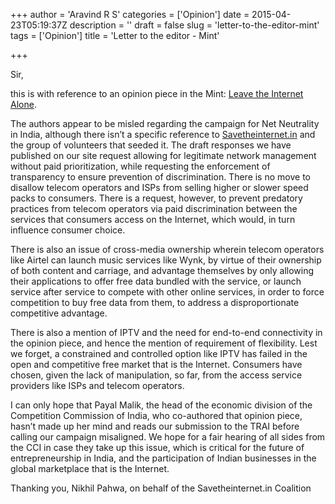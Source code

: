 +++
author = 'Aravind R S'
categories = ['Opinion']
date = 2015-04-23T05:19:37Z
description = ''
draft = false
slug = 'letter-to-the-editor-mint'
tags = ['Opinion']
title = 'Letter to the editor - Mint'

+++


Sir, 

this is with reference to an opinion piece in the Mint: <a href=http://www.livemint.com/Opinion/N9AQe5atN8TrfIgAe3iSRJ/Leave-the-Internet-alone.html target=_blank>Leave the Internet Alone</a>. 

The authors appear to be misled regarding the campaign for Net Neutrality in India, although there isn’t a specific reference to <a href=http://www.savetheinternet.in>Savetheinternet.in</a> and the group of volunteers that seeded it. The draft responses we have published on our site request allowing for legitimate network management without paid prioritization, while requesting the enforcement of transparency to ensure prevention of discrimination. There is no move to disallow telecom operators and ISPs from selling higher or slower speed packs to consumers. There is a request, however, to prevent predatory practices from telecom operators via paid discrimination between the services that consumers access on the Internet, which would, in turn influence consumer choice.

There is also an issue of cross-media ownership wherein telecom operators like Airtel can launch music services like Wynk, by virtue of their ownership of both content and carriage, and advantage themselves by only allowing their applications to offer free data bundled with the service, or launch service after service to compete with other online services, in order to force competition to buy free data from them, to address a disproportionate competitive advantage.
 
There is also a mention of IPTV and the need for end-to-end connectivity in the opinion piece, and hence the mention of requirement of flexibility. Lest we forget, a constrained and controlled option like IPTV has failed in the open and competitive free market that is the Internet. Consumers have chosen, given the lack of manipulation, so far, from the access service providers like ISPs and telecom operators.
 
I can only hope that Payal Malik, the head of the economic division of the Competition Commission of India, who co-authored that opinion piece, hasn’t made up her mind and reads our submission to the TRAI before calling our campaign misaligned. We hope for a fair hearing of all sides from the CCI in case they take up this issue, which is critical for the future of entrepreneurship in India, and the participation of Indian businesses in the global marketplace that is the Internet.

Thanking you,
Nikhil Pahwa,
on behalf of the Savetheinternet.in Coalition

